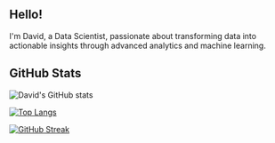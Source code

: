 ## Hello!

I'm David, a Data Scientist, passionate about transforming data into actionable insights through advanced analytics and machine learning.

## GitHub Stats

![David's GitHub stats](https://github-readme-stats.vercel.app/api?username=davefaks)

[![Top Langs](https://github-readme-stats.vercel.app/api/top-langs/?username=davefaks)](https://github.com/anuraghazra/github-readme-stats)

[![GitHub Streak](https://streak-stats.demolab.com/?user=davefaks)](https://git.io/streak-stats)
